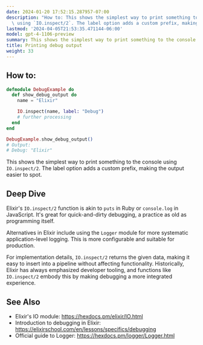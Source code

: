 ```yaml
---
date: 2024-01-20 17:52:15.287957-07:00
description: "How to: This shows the simplest way to print something to the console\
  \ using `IO.inspect/2`. The label option adds a custom prefix, making the output\u2026"
lastmod: '2024-04-05T21:53:35.471144-06:00'
model: gpt-4-1106-preview
summary: This shows the simplest way to print something to the console using `IO.inspect/2`.
title: Printing debug output
weight: 33
---
```


## How to:
```elixir
defmodule DebugExample do
  def show_debug_output do
    name = "Elixir"

    IO.inspect(name, label: "Debug")
    # further processing
  end
end

DebugExample.show_debug_output()
# Output:
# Debug: "Elixir"
```

This shows the simplest way to print something to the console using `IO.inspect/2`. The label option adds a custom prefix, making the output easier to spot.

## Deep Dive
Elixir's `IO.inspect/2` function is akin to `puts` in Ruby or `console.log` in JavaScript. It's great for quick-and-dirty debugging, a practice as old as programming itself.

Alternatives in Elixir include using the `Logger` module for more systematic application-level logging. This is more configurable and suitable for production.

For implementation details, `IO.inspect/2` returns the given data, making it easy to insert into a pipeline without affecting functionality. Historically, Elixir has always emphasized developer tooling, and functions like `IO.inspect/2` embody this by making debugging a more integrated experience.

## See Also
- Elixir's IO module: https://hexdocs.pm/elixir/IO.html
- Introduction to debugging in Elixir: https://elixirschool.com/en/lessons/specifics/debugging
- Official guide to Logger: https://hexdocs.pm/logger/Logger.html
